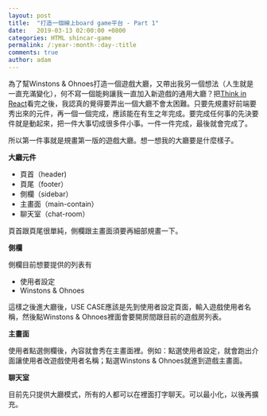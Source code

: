 ```yaml
---
layout: post
title:  "打造一個線上board game平台 - Part 1"
date:   2019-03-13 02:00:00 +0800
categories: HTML shincar-game
permalink: /:year-:month-:day-:title
comments: true
author: adam
---
```

為了幫Winstons & Ohnoes打造一個遊戲大廳，又帶出我另一個想法（人生就是一直充滿變化），何不寫一個能夠讓我一直加入新遊戲的通用大廳？把[Think in React][think-in-react]看完之後，我認真的覺得要弄出一個大廳不會太困難。只要先規畫好前端要秀出來的元件，再一個一個完成，應該能在有生之年完成。要完成任何事的先決要件就是動起來，把一件大事切成很多件小事。一件一件完成，最後就會完成了。

所以第一件事就是規畫第一版的遊戲大廳。想一想我的大廳要是什麼樣子。

**大廳元件**
- 頁首（header)
- 頁尾（footer）
- 側欄（sidebar）
- 主畫面（main-contain）
- 聊天室（chat-room）

頁首跟頁尾很單純，側欄跟主畫面須要再細部規畫一下。

**側欄**

側欄目前想要提供的列表有
- 使用者設定
- Winstons & Ohnoes

這樣之後進大廳後，USE CASE應該是先到使用者設定頁面，輸入遊戲使用者名稱，然後點Winstons & Ohnoes裡面會要開房間跟目前的遊戲房列表。

**主畫面**

使用者點選側欄後，內容就會秀在主畫面裡。例如：點選使用者設定，就會跑出介面讓使用者改遊戲使用者名稱；點選Winstons & Ohnoes就進到遊戲主畫面。

**聊天室**

目前先只提供大廳模式，所有的人都可以在裡面打字聊天。可以最小化，以後再擴充。

[think-in-react]: https://reactjs.org/docs/thinking-in-react.html
